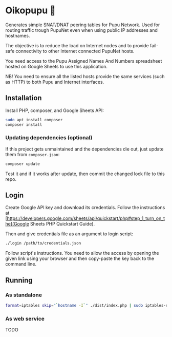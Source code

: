 # Oikopupu 🐇

Generates simple SNAT/DNAT peering tables for Pupu Network. Used for
routing traffic trough PupuNet even when using public IP addresses and
hostnames.

The objective is to reduce the load on Internet nodes and to provide
fail-safe connectivity to other Internet connected PupuNet hosts.

You need access to the Pupu Assigned Names And Numbers spreadsheet
hosted on Google Sheets to use this application.

NB! You need to ensure all the listed hosts provide the same services (such
as HTTP) to both Pupu and Internet interfaces.

## Installation

Install PHP, composer, and Google Sheets API:

```sh
sudo apt install composer
composer install
```

### Updating dependencies (optional)

If this project gets unmaintained and the dependencies die out, just
update them from `composer.json`:

```sh
composer update
```

Test it and if it works after update, then commit the changed lock
file to this repo.

## Login

Create Google API key and download its credentials. Follow the
instructions at
[https://developers.google.com/sheets/api/quickstart/php#step_1_turn_on_the](Google Sheets PHP Quickstart Guide).

Then and give credentials file as an argument to login script:

```sh
./login /path/to/credentials.json
```

Follow script's instructions. You need to allow the access by opening
the given link using your browser and then copy-paste the key back to
the command line.

## Running

### As standalone

```sh
format=iptables skip="`hostname -I`" ./dist/index.php | sudo iptables-save --noflush
```

### As web service

TODO
